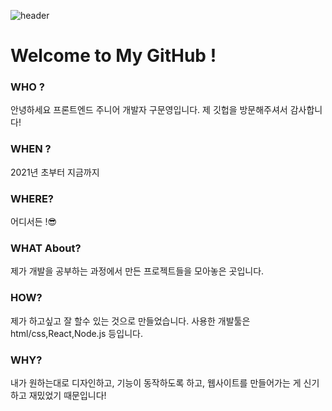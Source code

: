 ![header](https://capsule-render.vercel.app/api?type=wave&color=auto&height=300&section=header&text=Gu%20Munyeong&fontSize=90)

# Welcome to My GitHub ! 







### WHO ?
 안녕하세요 프론트엔드 주니어 개발자 구문영입니다. 제 깃헙을 방문해주셔서 감사합니다!

### WHEN ? 
 2021년 초부터 지금까지

### WHERE?
 어디서든 !😎

### WHAT About?
 제가 개발을 공부하는 과정에서 만든 프로젝트들을 모아놓은 곳입니다. 

### HOW?
 제가 하고싶고 잘 할수 있는 것으로 만들었습니다. 사용한 개발툴은 html/css,React,Node.js 등입니다.

### WHY?
 내가 원하는대로 디자인하고, 기능이 동작하도록 하고, 웹사이트를 만들어가는 게 신기하고 재밌었기 때문입니다!




<br/><br/>
<!--
[![Hits](https://hits.seeyoufarm.com/api/count/incr/badge.svg?url=https%3A%2F%2Fgithub.com%2Fgjbae1212%2Fhit-counter&count_bg=%2379C83D&title_bg=%23555555&icon=&icon_color=%230DBC25&title=hits&edge_flat=false)](https://hits.seeyoufarm.com)

**GUMUNYEONG/GUMUNYEONG** is a ✨ _special_ ✨ repository because its `README.md` (this file) appears on your GitHub profile.

Here are some ideas to get you started:

- 🔭 I’m currently working on ...
- 🌱 I’m currently learning ...
- 👯 I’m looking to collaborate on ...
- 🤔 I’m looking for help with ...
- 💬 Ask me about ...
- 📫 How to reach me: ...
- 😄 Pronouns: ...
- ⚡ Fun fact: ...
-->
